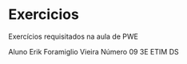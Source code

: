 # Exercicios
Exercícios requisitados na aula de PWE

Aluno Erik Foramiglio Vieira Número 09 3E ETIM DS
